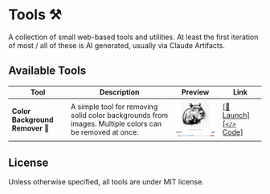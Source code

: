 # Tools ⚒️

A collection of small web-based tools and utilities. At least the first iteration of most / all of these is AI generated, usually via Claude Artifacts.

## Available Tools

| Tool | Description | Preview | Link |
|------|-------------|---------|------|
| **Color Background Remover** 🎨 | A simple tool for removing solid color backgrounds from images. Multiple colors can be removed at once. | <img src="./color-bg-remover/screenshot.png" alt="Color Background Remover Screenshot" width="200"> | [[🚀 Launch]](https://simson.io/tools/color-bg-remover/) [[`</>` Code]](./color-bg-remover/) |

## License

Unless otherwise specified, all tools are under MIT license.
